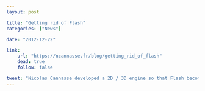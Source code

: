 ```yaml
---
layout: post

title: "Getting rid of Flash"
categories: ["News"]

date: "2012-12-22"

link:
    url: "https://ncannasse.fr/blog/getting_rid_of_flash"
    dead: true
    follow: false

tweet: "Nicolas Cannasse developed a 2D / 3D engine so that Flash becomes just a release platform."
---
```

